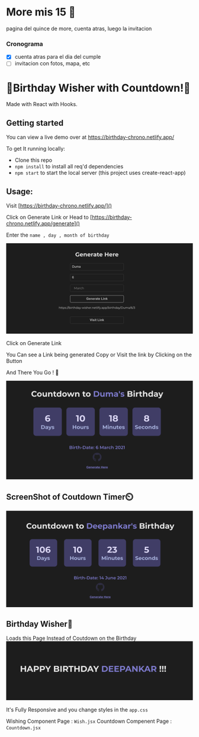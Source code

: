 # More mis 15 🎉
pagina del quince de more, cuenta atras, luego la invitacion

### Cronograma
- [x] cuenta atras para el dia del cumple
- [ ] invitacion con fotos, mapa, etc

# 🎉Birthday Wisher with Countdown!🎉

Made with React with Hooks.

## Getting started

You can view a live demo over at https://birthday-chrono.netlify.app/

To get It running locally:

- Clone this repo
- `npm install` to install all req'd dependencies
- `npm start` to start the local server (this project uses create-react-app)

## Usage:

Visit [https://birthday-chrono.netlify.app/]()

Click on Generate Link
or Head to [https://birthday-chrono.netlify.app/generate]()

Enter the `name , day , month of birthday`

![ScreenShot of Form](screenshots/generate.png)

Click on Generate Link

You Can see a Link being generated Copy or Visit the link by Clicking on the Button

And There You Go ! 🎉

![ScreenShot of Form](screenshots/duma.png)

## ScreenShot of Coutdown Timer⏲️

![ScreenShot of Countdown](screenshots/countdown.png)

## Birthday Wisher🎂

Loads this Page Instead of Coutdown on the Birthday
![ScreenShot of Countdown](screenshots/wishPage.png)

It's Fully Responsive and you change styles in the `app.css`

Wishing Component Page : `Wish.jsx`
Countdown Compenent Page : `Countdown.jsx`
